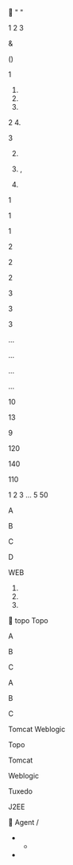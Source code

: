 
 

 
 " "  
 
      


 
    
 
    



 




 
   
   



1  2 3



  

























&















  
 
 


  
()

1

1. 





3. 





3. 

2
4. 

3

2.   

5.  , 

6.   



  



 

1

1

1

2

2

2

3

3

3

...

...

...

...

10

13

9

 120

 140

 110







1 2 3
... 5
 50


  

 

A

B

C



D

WEB 

 

 

 

 


1.  
2.  
3.  












topo  Topo




A

B

C

A

B

C




Tomcat Weblogic 
 

Topo 



Tomcat

Weblogic  























 

  



Tuxedo 



J2EE








Agent /

  -    - 
  -
    

     



